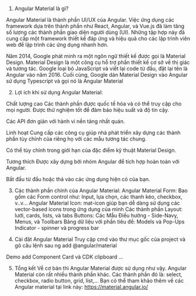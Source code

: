 1. Angular Material là gì?

Angular Material  là thành phần UI/UX của Angular. Việc ứng dụng các framework dựa trên thành phần như React, Angular, và Vue.js đã làm tăng số lượng 
các thành phần giao diện người dùng (UI). Những tập hợp này đã cung cấp một framework thiết kế đáp ứng và hiệu quả cho các lập trình viên web để lập trình 
các ứng dụng nhanh hơn.

Năm 2014, Google phát minh ra một ngôn ngữ thiết kế được gọi là Material Design. Material Design là một công cụ hỗ trợ phần thiết kế cơ sở về thị giác 
và tương tác. Google loại bỏ JavaScript và viết lại code từ đầu, đặt lại tên là Angular vào năm 2016. Cuối cùng, Google dán Material Design vào Angular 
sử dụng Typescript và gọi nó là Angular Material

2. Lợi ích khi sử dụng Angular Material:

Chất lượng cao
Các thành phần được quốc tế hóa và có thể truy cập cho mọi người. Được thử nghiệm tốt để đảm bảo hiệu suất và độ tin cậy.

Các API đơn giản với hành vi nền tảng nhất quán.

Linh hoạt
Cung cấp các công cụ giúp nhà phát triển xây dựng các thành phần tùy chỉnh của riêng họ với các mẫu tương tác chung.

Có thể tùy chỉnh trong giới hạn của đặc điểm kỹ thuật Material Design.

Tương thích
Được xây dựng bởi nhóm Angular để tích hợp hoàn toàn với Angular.

Bắt đầu từ đầu hoặc thả vào các ứng dụng hiện có của bạn.

3. Các thành phần chính của Angular Material:
Angular Material Form: Bao gồm các Form control như: Input, lựa chọn, các thanh kéo, checkbox, v..v...
Angular Material Icon: mat-icon giúp bạn dễ dàng sử dụng các vector-based icons trong ứng dụng của mình
Các thành phần Layout: lưới, cards, lists, và tabs
Buttons: Các Mẫu Điều hướng - Side-Navy, Menus, và Toolbars
Bảng dữ liệu với phần tiêu đề: Models và Pop-Ups Indicator - spinner và progress bar

4. Cài đăt Angular Material
Truy cập cmd vào thư mục gốc của project và gõ câu lệnh sau
    ng add @angular/material

Demo add Component Card và CDK clipboard
…

5. Tổng kết
Về cơ bản thì Angular Material được sử dụng như vậy. Angular Material còn rất nhiều thành phần khác. Các thành phần đó là: select, checkbox, radio button, 
grid, list,... 
Bạn có thể tham khảo thêm về các Angular material tại link này:
https://material.angular.io/
